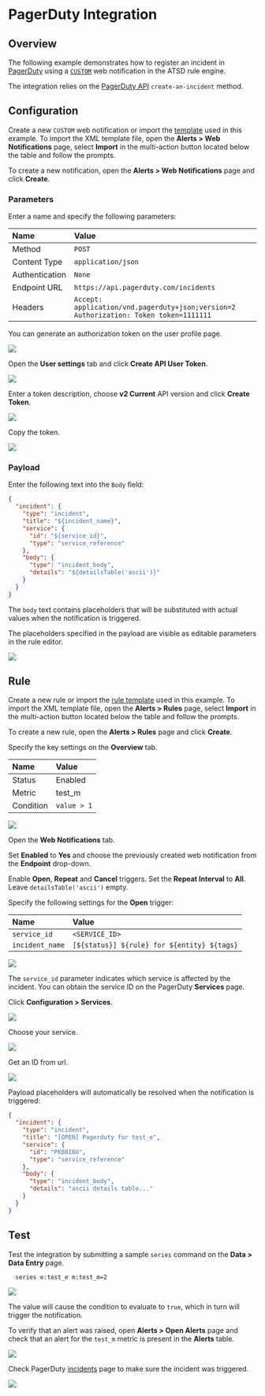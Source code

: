 # PagerDuty Integration

## Overview

The following example demonstrates how to register an incident in [PagerDuty](https://www.pagerduty.com/) using a [`CUSTOM`](custom.md) web notification in the ATSD rule engine.

The integration relies on the [PagerDuty API](https://v2.developer.pagerduty.com/v2/page/api-reference#!/Incidents/post_incidents) `create-an-incident` method.

## Configuration

Create a new `CUSTOM` web notification or import the [template](resources/custom-pagerduty-notification.xml) used in this example. To import the XML template file, open the **Alerts > Web Notifications** page, select **Import** in the multi-action button located below the table and follow the prompts.

To create a new notification, open the **Alerts > Web Notifications** page and click **Create**.

### Parameters

Enter a name and specify the following parameters:

| **Name** | **Value** |
| :--- | :--- |
| Method | `POST` |
| Content Type | `application/json` |
| Authentication | `None` |
| Endpoint URL | `https://api.pagerduty.com/incidents` |
| Headers | `Accept: application/vnd.pagerduty+json;version=2`<br/>`Authorization: Token token=1111111` |

You can generate an authorization token on the user profile page.

![](images/pagerduty_key_1.png)

Open the **User settings** tab and click **Create API User Token**.

![](images/pagerduty_key_2.png)

Enter a token description, choose **v2 Current** API version and click **Create Token**.

![](images/pagerduty_key_3.png)

Copy the token.

![](images/pagerduty_key_4.png)

### Payload

Enter the following text into the `Body` field:

```json
{
  "incident": {
    "type": "incident",
    "title": "${incident_name}",
    "service": {
      "id": "${service_id}",
      "type": "service_reference"
    },
    "body": {
      "type": "incident_body",
      "details": "${detailsTable('ascii')}"
    }
  }
}
```

The `body` text contains placeholders that will be substituted with actual values when the notification is triggered. 

The placeholders specified in the payload are visible as editable parameters in the rule editor.

![](images/pagerduty_endpoint.png)

## Rule

Create a new rule or import the [rule template](resources/custom-pagerduty-rule.xml) used in this example. To import the XML template file, open the **Alerts > Rules** page, select **Import** in the multi-action button located below the table and follow the prompts.

To create a new rule, open the **Alerts > Rules** page and click **Create**.

Specify the key settings on the **Overview** tab. 

| **Name** | **Value** |
| :-------- | :---- |
| Status | Enabled |
| Metric | test_m |
| Condition | `value > 1` |

![](images/rule_overview.png)

Open the **Web Notifications** tab.

Set **Enabled** to **Yes** and choose the previously created web notification from the **Endpoint** drop-down.

Enable **Open**, **Repeat** and **Cancel** triggers. Set the **Repeat Interval** to **All**. Leave `detailsTable('ascii')` empty.

Specify the following settings for the **Open** trigger:

| **Name** | **Value** |
| :-------- | :---- |
| `service_id` | `<SERVICE_ID>` |
| `incident_name` | `[${status}] ${rule} for ${entity} ${tags}` |

![](images/pagerduty_rule_notification_open.png)

The `service_id` parameter indicates which service is affected by the incident. You can obtain the service ID on the PagerDuty **Services** page. 

Click **Configuration > Services**.

![](images/pagerduty_service_id_1.png)

Choose your service.

![](images/pagerduty_service_id_2.png)

Get an ID from url.

![](images/pagerduty_service_id_3.png)

Payload placeholders will automatically be resolved when the notification is triggered:

```json
{
  "incident": {
    "type": "incident",
    "title": "[OPEN] Pagerduty for test_e",
    "service": {
      "id": "PKB8I6U",
      "type": "service_reference"
    },
    "body": {
      "type": "incident_body",
      "details": "ascii details table..."
    }
  }
}
```

## Test

Test the integration by submitting a sample `series` command on the **Data > Data Entry** page.

```ls
  series e:test_e m:test_m=2
```

![](images/rule_test_commands.png)

The value will cause the condition to evaluate to `true`, which in turn will trigger the notification.

To verify that an alert was raised, open **Alerts > Open Alerts** page and check that an alert for the `test_m` metric is present in the **Alerts** table.

![](images/pagerduty_alert_open.png)

Check PagerDuty [incidents](https://axibase.pagerduty.com/incidents) page to make sure the incident was triggered.

![](images/pagerduty_test.png)
